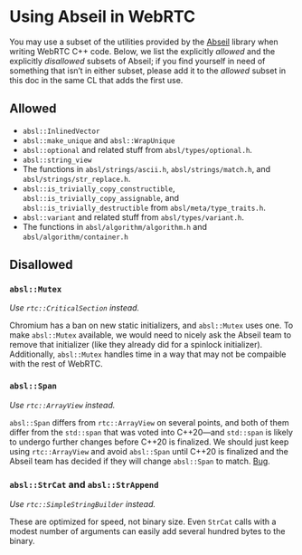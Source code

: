 # Using Abseil in WebRTC

You may use a subset of the utilities provided by the [Abseil][abseil]
library when writing WebRTC C++ code. Below, we list the explicitly
*allowed* and the explicitly *disallowed* subsets of Abseil; if you
find yourself in need of something that isn&rsquo;t in either subset,
please add it to the *allowed* subset in this doc in the same CL that
adds the first use.

[abseil]: https://abseil.io/about/

## **Allowed**

* `absl::InlinedVector`
* `absl::make_unique` and `absl::WrapUnique`
* `absl::optional` and related stuff from `absl/types/optional.h`.
* `absl::string_view`
* The functions in `absl/strings/ascii.h`, `absl/strings/match.h`,
  and `absl/strings/str_replace.h`.
* `absl::is_trivially_copy_constructible`,
  `absl::is_trivially_copy_assignable`, and
  `absl::is_trivially_destructible` from `absl/meta/type_traits.h`.
* `absl::variant` and related stuff from `absl/types/variant.h`.
* The functions in `absl/algorithm/algorithm.h` and
  `absl/algorithm/container.h`

## **Disallowed**

### `absl::Mutex`

*Use `rtc::CriticalSection` instead.*

Chromium has a ban on new static initializers, and `absl::Mutex` uses
one. To make `absl::Mutex` available, we would need to nicely ask the
Abseil team to remove that initializer (like they already did for a
spinlock initializer). Additionally, `absl::Mutex` handles time in a
way that may not be compaible with the rest of WebRTC.

### `absl::Span`

*Use `rtc::ArrayView` instead.*

`absl::Span` differs from `rtc::ArrayView` on several points, and both
of them differ from the `std::span` that was voted into
C++20&mdash;and `std::span` is likely to undergo further changes
before C++20 is finalized. We should just keep using `rtc::ArrayView`
and avoid `absl::Span` until C++20 is finalized and the Abseil team
has decided if they will change `absl::Span` to match.
[Bug](https://bugs.webrtc.org/9214).

### `absl::StrCat` and `absl::StrAppend`

*Use `rtc::SimpleStringBuilder` instead.*

These are optimized for speed, not binary size. Even `StrCat` calls
with a modest number of arguments can easily add several hundred bytes
to the binary.
